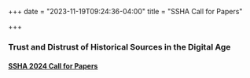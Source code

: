 +++
date = "2023-11-19T09:24:36-04:00"
title = "SSHA Call for Papers"

+++

### **Trust and Distrust of Historical Sources in the Digital Age**  

#### [SSHA 2024 Call for Papers](https://ssha.org/files/2024_SSHA_CFP.pdf)  